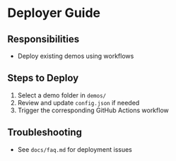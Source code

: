# Deployer Guide

## Responsibilities
- Deploy existing demos using workflows

## Steps to Deploy
1. Select a demo folder in `demos/`
2. Review and update `config.json` if needed
3. Trigger the corresponding GitHub Actions workflow

## Troubleshooting
- See `docs/faq.md` for deployment issues
